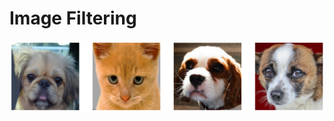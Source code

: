 # Image Filtering


![Alt text](https://github.com/wonhyung64/CVspecial/blob/main/image_filtering/src/ex/results/original.png "Original imgs")